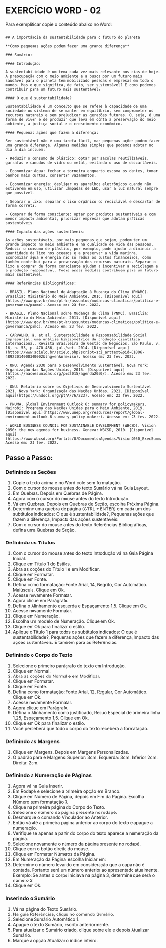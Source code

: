 # EXERCÍCIO WORD - 02

Para exemplificar copie o conteúdo abaixo no Word:

```

## A importância da sustentabilidade para o futuro do planeta

**Como pequenas ações podem fazer uma grande diferença**

### Sumário:

#### Introdução:

A sustentabilidade é um tema cada vez mais relevante nos dias de hoje. A preocupação com o meio ambiente e a busca por um futuro mais saudável para o planeta tem mobilizado pessoas e empresas em todo o mundo. Mas o que significa, de fato, ser sustentável? E como podemos contribuir para um futuro mais sustentável?

#### O que é sustentabilidade?

Sustentabilidade é um conceito que se refere à capacidade de uma sociedade ou sistema de se manter em equilíbrio, sem comprometer os recursos naturais e sem prejudicar as gerações futuras. Ou seja, é uma forma de viver e de produzir que leva em conta a preservação do meio ambiente, a justiça social e o crescimento econômico.

#### Pequenas ações que fazem a diferença:

Ser sustentável não é uma tarefa fácil, mas pequenas ações podem fazer uma grande diferença. Algumas medidas simples que podemos adotar no dia a dia incluem:

- Reduzir o consumo de plástico: optar por sacolas reutilizáveis, garrafas e canudos de vidro ou metal, evitando o uso de descartáveis.

- Economizar água: fechar a torneira enquanto escova os dentes, tomar banhos mais curtos, consertar vazamentos.

- Economizar energia: desligar os aparelhos eletrônicos quando não estiverem em uso, utilizar lâmpadas de LED, usar a luz natural sempre que possível.

- Separar o lixo: separar o lixo orgânico do reciclável e descartar de forma correta.

- Comprar de forma consciente: optar por produtos sustentáveis e com menor impacto ambiental, priorizar empresas que adotam práticas sustentáveis.

#### Impacto das ações sustentáveis:

As ações sustentáveis, por mais pequenas que sejam, podem ter um grande impacto no meio ambiente e na qualidade de vida das pessoas. Reduzir o consumo de plástico, por exemplo, pode ajudar a diminuir a quantidade de lixo nos oceanos e a preservar a vida marinha. Economizar água e energia não só reduz os custos financeiros, como também contribui para a preservação dos recursos naturais. Separar o lixo e comprar de forma consciente ajudam a incentivar a reciclagem e a produção responsável. Todas essas medidas contribuem para um futuro mais sustentável.

#### Referências Bibliográficas:

- BRASIL. Plano Nacional de Adaptação à Mudança do Clima (PNAMC). Brasília: Ministério do Meio Ambiente, 2016. [Disponível aqui](https://www.gov.br/mma/pt-br/assuntos/mudancas-climaticas/politica-e-governanca/pnamc). Acesso em: 23 fev. 2022.

- BRASIL. Plano Nacional sobre Mudança do Clima (PNMC). Brasília: Ministério do Meio Ambiente, 2011. [Disponível aqui](https://www.gov.br/mma/pt-br/assuntos/mudancas-climaticas/politica-e-governanca/pnmc). Acesso em: 23 fev. 2022.

- CARVALHO, N. et al. Sustentabilidade e Responsabilidade Social Empresarial: uma análise bibliométrica da produção científica internacional. Revista Brasileira de Gestão de Negócios, São Paulo, v. 16, n. 53, p. 470-486, jul./set. 2014. [Disponível aqui](https://www.scielo.br/scielo.php?script=sci_arttext&pid=S1806-48922014000300002&lng=en&nrm=iso). Acesso em: 23 fev. 2022.

- ONU. Agenda 2030 para o Desenvolvimento Sustentável. Nova York: Organização das Nações Unidas, 2015. [Disponível aqui](https://nacoesunidas.org/pos2015/agenda2030/). Acesso em: 23 fev. 2022.

- ONU. Relatório sobre os Objetivos de Desenvolvimento Sustentável 2021. Nova York: Organização das Nações Unidas, 2021. [Disponível aqui](https://undocs.org/pt/A/76/223). Acesso em: 23 fev. 2022.

- PNUMA. Global Environment Outlook 6: summary for policymakers. Nairobi: Programa das Nações Unidas para o Meio Ambiente, 2019. [Disponível aqui](https://www.unep.org/resources/report/global-environment-outlook-6-summary-policy-makers). Acesso em: 23 fev. 2022.

- WORLD BUSINESS COUNCIL FOR SUSTAINABLE DEVELOPMENT (WBCSD). Vision 2050: the new agenda for business. Geneva: WBCSD, 2010. [Disponível aqui](https://www.wbcsd.org/Portals/0/Documents/Agendas/Vision2050_ExecSummary_Feb2010.pdf). Acesso em: 23 fev. 2022.

```

## Passo a Passo:

### Definindo as Seções

1. Copie o texto acima e no Word cole sem formatação.
2. Com o cursor do mouse antes do texto Sumário vá na Guia Layout.
3. Em Quebras. Depois em Quebras de Página.
4. Agora com o cursor do mouse antes do texto Introdução.
5. Vá em Quebras. Depois em Quebras de Seção, escolha Próxima Página.
6. Determine uma quebra de página (CTRL + ENTER) em cada um dos subtítulos indicados: O que é sustentabilidade?, Pequenas ações que fazem a diferença, Impacto das ações sustentáveis:
7. Com o cursor do mouse antes do texto Referências Bibliográficas, defina uma Quebras de Seção.

### Definindo os Títulos

1. Com o cursor do mouse antes do texto Introdução vá na Guia Página Inicial.
2. Clique em Título 1 do Estilos.
3. Abra as opções do Título 1 e em Modificar.
4. Clique em Formatar.
5. Clique em Fonte.
6. Defina como formatação: Fonte Arial, 14, Negrito, Cor Automático. Maiúscula. Clique em Ok.
7. Acesse novamente Formatar.
8. Agora clique em Parágrafo.
9. Defina o Alinhamento esquerda e Espaçamento 1,5. Clique em Ok.
10. Acesse novamente Formatar.
11. Clique em Numeração.
12. Escolha um modelo de Numeração. Clique em Ok.
13. Clique em Ok para finalizar o estilo.
14. Aplique o Título 1 para todos os subtítulos indicados: O que é sustentabilidade?, Pequenas ações que fazem a diferença, Impacto das ações sustentáveis. E também para as Referências.

### Definindo o Corpo do Texto

1. Selecione o primeiro parágrafo do texto em Introdução.
2. Clique em Normal.
3. Abra as opções do Normal e em Modificar.
4. Clique em Formatar.
5. Clique em Fonte.
6. Defina como formatação: Fonte Arial, 12, Regular, Cor Automático. Clique em Ok.
7. Acesse novamente Formatar.
8. Agora clique em Parágrafo.
9. Defina o Alinhamento como justificado, Recuo Especial de primeira linha 1,25, Espaçamento 1,5. Clique em Ok.
10. Clique em Ok para finalizar o estilo.
11. Você perceberá que todo o corpo do texto receberá a formatação.

### Definindo as Margens

1. Clique em Margens. Depois em Margens Personalizadas.
2. O padrão para é Margens: Superior: 3cm. Esquerda: 3cm. Inferior 2cm. Direita: 2cm.

### Definindo a Numeração de Páginas

1. Agora vá na Guia Inserir.
2. Em Rodapé e selecione a primeira opção em Branco.
3. Clique em Número de Página, depois em Fim da Página. Escolha Número sem formatação 3.
4. Clique na primeira página do Corpo do Texto.
5. Selecione o número da página presente no rodapé.
6. Desmarque o comando Vinculador ao Anterior.
7. Então vá até a primeira página anterior ao corpo do texto e apague a numeração.
8. Verifique se apenas a partir do corpo do texto aparece a numeração da página.
9. Selecione novamente o número da página presente no rodapé.
10. Clique com o botão direito do mouse.
11. Clique em Formatar Números da Página.
12. Em Numeração da Página, escolha Iniciar em:
13. Determine o número levando em consideração que a capa não é contada. Portanto será um número anterior ao apresentado atualmente. Exemplo: Se antes o corpo iniciava na página 3, determine que será o número 2.
14. Clique em Ok.

### Inserindo o Sumário

1. Vá na página do Texto Sumário.
2. Na guia Referências, clique no comando Sumário.
3. Selecione Sumário Automático 1.
4. Apague o texto Sumário, escrito anteriormente.
5. Para atualizar o Sumário criado, clique sobre ele e depois Atualizar Sumário. 
6. Marque a opção Atualizar o índice inteiro.
